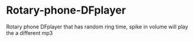 # Rotary-phone-DFplayer
Rotary phone DFplayer that has random ring time, spike in volume will play the a different mp3
